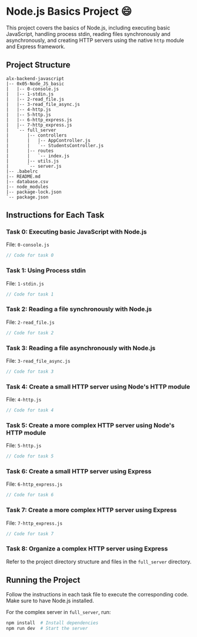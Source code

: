 # Node.js Basics Project :smile:

This project covers the basics of Node.js, including executing basic JavaScript, handling process stdin, reading files synchronously and asynchronously, and creating HTTP servers using the native `http` module and Express framework.

## Project Structure

```
alx-backend-javascript
|-- 0x05-Node_JS_basic
|   |-- 0-console.js
|   |-- 1-stdin.js
|   |-- 2-read_file.js
|   |-- 3-read_file_async.js
|   |-- 4-http.js
|   |-- 5-http.js
|   |-- 6-http_express.js
|   |-- 7-http_express.js
|   `-- full_server
|       |-- controllers
|       |   |-- AppController.js
|       |   `-- StudentsController.js
|       |-- routes
|       |   `-- index.js
|       |-- utils.js
|       `-- server.js
|-- .babelrc
|-- README.md
|-- database.csv
|-- node_modules
|-- package-lock.json
`-- package.json
```

## Instructions for Each Task

### Task 0: Executing basic JavaScript with Node.js

File: `0-console.js`

```javascript
// Code for task 0
```

### Task 1: Using Process stdin

File: `1-stdin.js`

```javascript
// Code for task 1
```

### Task 2: Reading a file synchronously with Node.js

File: `2-read_file.js`

```javascript
// Code for task 2
```

### Task 3: Reading a file asynchronously with Node.js

File: `3-read_file_async.js`

```javascript
// Code for task 3
```

### Task 4: Create a small HTTP server using Node's HTTP module

File: `4-http.js`

```javascript
// Code for task 4
```

### Task 5: Create a more complex HTTP server using Node's HTTP module

File: `5-http.js`

```javascript
// Code for task 5
```

### Task 6: Create a small HTTP server using Express

File: `6-http_express.js`

```javascript
// Code for task 6
```

### Task 7: Create a more complex HTTP server using Express

File: `7-http_express.js`

```javascript
// Code for task 7
```

### Task 8: Organize a complex HTTP server using Express

Refer to the project directory structure and files in the `full_server` directory.

## Running the Project

Follow the instructions in each task file to execute the corresponding code. Make sure to have Node.js installed.

For the complex server in `full_server`, run:

```bash
npm install  # Install dependencies
npm run dev  # Start the server
```

